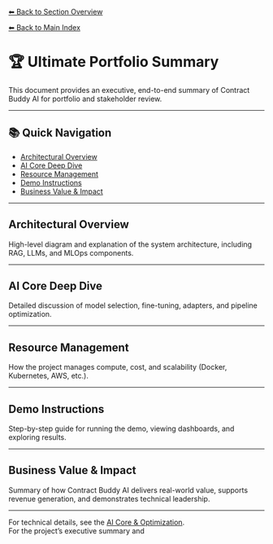 [⬅ Back to Section Overview](README.md)

[⬅ Back to Main Index](../../../INDEX.md#portfolio)

# 🏆 Ultimate Portfolio Summary

This document provides an executive, end-to-end summary of Contract Buddy AI for portfolio and stakeholder review.

---

## 📚 Quick Navigation

- [Architectural Overview](#architectural-overview)
- [AI Core Deep Dive](#ai-core-deep-dive)
- [Resource Management](#resource-management)
- [Demo Instructions](#demo-instructions)
- [Business Value & Impact](#business-value--impact)

---

## Architectural Overview

High-level diagram and explanation of the system architecture, including RAG, LLMs, and MLOps components.

---

## AI Core Deep Dive

Detailed discussion of model selection, fine-tuning, adapters, and pipeline optimization.

---

## Resource Management

How the project manages compute, cost, and scalability (Docker, Kubernetes, AWS, etc.).

---

## Demo Instructions

Step-by-step guide for running the demo, viewing dashboards, and exploring results.

---

## Business Value & Impact

Summary of how Contract Buddy AI delivers real-world value, supports revenue generation, and demonstrates technical leadership.

---

For technical details, see the [AI Core & Optimization](../../docs/core/README.md).  
For the project’s executive summary and
